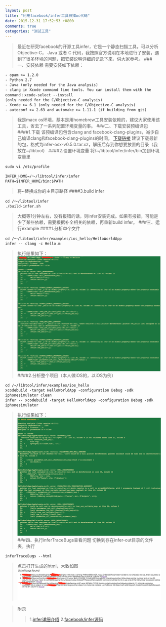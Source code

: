 ```yaml
---
layout: post
title: "利用facebook/infer工具扫描oc代码"
date: 2015-12-31 17:52:53 +0800
comments: true
categories: "测试工具"
---
```

>最近在研究facebook的开源工具infer，它是一个静态扫描工具，可以分析 Objective-C， Java 或者 C 代码，我按照官方说明在本地进行了安装，遇到了很多环境的问题，把安装说明详细的记录下来，供大家参考。
###一、安装依赖
>需要安装如下依赖：

```
- opam >= 1.2.0 
- Python 2.7
- Java (only needed for the Java analysis)
- clang in Xcode command line tools. You can install them with the command：xcode-select --install
(only needed for the C/Objective-C analysis)
- Xcode >= 6.1 (only needed for the C/Objective-C analysis)
- autoconf >= 2.63 and automake >= 1.11.1 (if building from git)
```
>我是macx os环境，基本是用homebrew工具安装依赖的，建议大家使用该工具，省去了一系列配置环境变量的事。
###二、下载安装预编译包
####1.下载
>该预编译包包含clang and facebook-clang-plugins，减少自己编译clang和facebook-clang-plugins的时间。
>[下载链接](https://github.com/facebook/infer/releases)
>建议下载最新的包，格式为infer-osx-v0.5.0.tar.xz，解压后存到你想要放置的目录（我放在~/libtool）
####2.设置环境变量
>将/~/libtool/infer/infer/bin加到环境变量里
```
sudo vi /etc/profile
```
```
INFER_HOME=/～/libtool/infer/infer
PATH=$INFER_HOME/bin:$PATH
```
>将~替换成你的主目录路径
####3.build infer
```
cd /～/libtool/infer
./build-infer.sh
```
>大概等1分钟左右，没有报错的话，则infer安装完成。如果有报错，可能是少了某些依赖，需要根据补全相关的依赖，再重新build infer。
###三、运行example
####1.分析单个文件
```
cd /～/libtool/infer/examples/ios_hello/HelloWorldApp
infer -- clang -c Hello.m
```
>执行结果如下：
>![单个文件的扫描结果](../blogpic/infer/single.jpg)
####2.分析整个项目（本人做iOS的，以iOS为例）
```
cd /~/libtool/infer/examples/ios_hello
xcodebuild -target HelloWorldApp -configuration Debug -sdk iphonesimulator clean
infer -- xcodebuild -target HelloWorldApp -configuration Debug -sdk iphonesimulator
```
>执行结果如下：
>![项目的扫描结果](../blogpic/infer/project.jpg)
###四、执行inferTraceBugs查看问题
>切换到存在infer-out目录的文件夹，执行
```
inferTraceBugs --html
```
>点击打开生成的html，大致如图
>![html报告](../blogpic/infer/html.jpg)

>附录
>>1.[infer详细介绍](http://fbinfer.com/)
>>2.[facebook/infer源码](https://github.com/facebook/infer)

